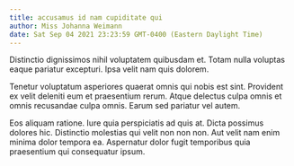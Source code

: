 ```yaml
---
title: accusamus id nam cupiditate qui
author: Miss Johanna Weimann
date: Sat Sep 04 2021 23:23:59 GMT-0400 (Eastern Daylight Time)
---
```

Distinctio dignissimos nihil voluptatem quibusdam et. Totam nulla voluptas eaque pariatur excepturi. Ipsa velit nam quis dolorem.

 Tenetur voluptatum asperiores quaerat omnis qui nobis est sint. Provident ex velit deleniti eum et praesentium rerum. Atque delectus culpa omnis et omnis recusandae culpa omnis. Earum sed pariatur vel autem.

 Eos aliquam ratione. Iure quia perspiciatis ad quis at. Dicta possimus dolores hic. Distinctio molestias qui velit non non non. Aut velit nam enim minima dolor tempora ea. Aspernatur dolor fugit temporibus quia praesentium qui consequatur ipsum.